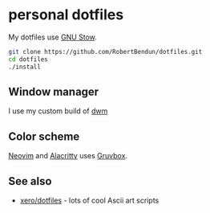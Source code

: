 # personal dotfiles

My dotfiles use [GNU Stow](https://www.gnu.org/software/stow/).

```sh
git clone https://github.com/RobertBendun/dotfiles.git
cd dotfiles
./install
```

## Window manager

I use my custom build of [dwm](https://github.com/RobertBendun/dwm)

## Color scheme

[Neovim](https://github.com/neovim/neovim) and [Alacritty](https://github.com/alacritty/alacritty.git) uses [Gruvbox](https://github.com/morhetz/gruvbox).

## See also

- [xero/dotfiles](https://github.com/xero/dotfiles) - lots of cool Ascii art scripts
